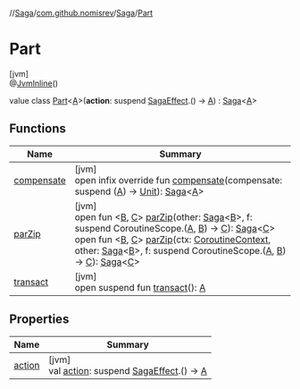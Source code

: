 //[Saga](../../../../index.md)/[com.github.nomisrev](../../index.md)/[Saga](../index.md)/[Part](index.md)

# Part

[jvm]\
@[JvmInline](https://kotlinlang.org/api/latest/jvm/stdlib/kotlin.jvm/-jvm-inline/index.html)()

value class [Part](index.md)<[A](index.md)>(**action**: suspend [SagaEffect](../../-saga-effect/index.md).() -> [A](index.md)) : [Saga](../index.md)<[A](index.md)>

## Functions

| Name | Summary |
|---|---|
| [compensate](compensate.md) | [jvm]<br>open infix override fun [compensate](compensate.md)(compensate: suspend ([A](index.md)) -> [Unit](https://kotlinlang.org/api/latest/jvm/stdlib/kotlin/-unit/index.html)): [Saga](../index.md)<[A](index.md)> |
| [parZip](../par-zip.md) | [jvm]<br>open fun <[B](../par-zip.md), [C](../par-zip.md)> [parZip](../par-zip.md)(other: [Saga](../index.md)<[B](../par-zip.md)>, f: suspend CoroutineScope.([A](index.md), [B](../par-zip.md)) -> [C](../par-zip.md)): [Saga](../index.md)<[C](../par-zip.md)><br>open fun <[B](../par-zip.md), [C](../par-zip.md)> [parZip](../par-zip.md)(ctx: [CoroutineContext](https://kotlinlang.org/api/latest/jvm/stdlib/kotlin.coroutines/-coroutine-context/index.html), other: [Saga](../index.md)<[B](../par-zip.md)>, f: suspend CoroutineScope.([A](index.md), [B](../par-zip.md)) -> [C](../par-zip.md)): [Saga](../index.md)<[C](../par-zip.md)> |
| [transact](../transact.md) | [jvm]<br>open suspend fun [transact](../transact.md)(): [A](index.md) |

## Properties

| Name | Summary |
|---|---|
| [action](action.md) | [jvm]<br>val [action](action.md): suspend [SagaEffect](../../-saga-effect/index.md).() -> [A](index.md) |
